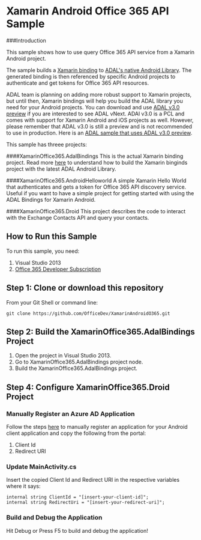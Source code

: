 Xamarin Android Office 365 API Sample
======================================

###Introduction

This sample shows how to use query Office 365 API service from a Xamarin Android project. 

The sample builds a [Xamarin binding](http://developer.xamarin.com/guides/android/advanced_topics/java_integration_overview/binding_a_java_library_(.jar)/) to [ADAL's native Android Library](https://github.com/AzureAD/azure-activedirectory-library-for-android). The generated binding is then referenced by specific Android projects to authenticate and get tokens for Office 365 API resources.

ADAL team is planning on adding more robust support to Xamarin projects, but until then, Xamarin bindings will help you build the ADAL library you need for your Android projects. You can download and use [ADAL v3.0 preview](http://www.cloudidentity.com/blog/2014/10/30/adal-net-v3-preview-pcl-xamarin-support/) if you are interested to see ADAL vNext. ADAl v3.0 is a PCL and comes with support for Xamarin Android and iOS projects as well. However, please remember that ADAL v3.0 is still a preview and is not recommended to use in production. Here is an [ADAL sample that uses ADAL v3.0 preview](https://github.com/AzureADSamples/NativeClient-MultiTarget-DotNet).

This sample has threee projects:

####XamarinOffice365.AdalBindings
This is the actual Xamarin binding project. Read more [here](http://chakkaradeep.com/index.php/getting-started-with-office-365-apis-and-xamarin-projects/) to understand how to build the Xamarin binginds project with the latest ADAL Android Library.

####XamarinOffice365.AndroidHelloworld
A simple Xamarin Hello World that authenticates and gets a token for Office 365 API discovery service. Useful if you want to have a simple project for getting started with using the ADAL Bindings for Xamarin Android.

####XamarinOffice365.Droid
This project describes the code to interact with the Exchange Contacts API and query your contacts. 

## How to Run this Sample
To run this sample, you need:

1. Visual Studio 2013
3. [Office 365 Developer Subscription](https://portal.office.com/Signup/Signup.aspx?OfferId=6881A1CB-F4EB-4db3-9F18-388898DAF510&DL=DEVELOPERPACK&ali=1)

## Step 1: Clone or download this repository
From your Git Shell or command line:

`git clone https://github.com/OfficeDev/XamarinAndroidO365.git`

## Step 2: Build the XamarinOffice365.AdalBindings Project
1. Open the project in Visual Studio 2013.
2. Go to XamarinOffice365.AdalBindings project node.
3. Build the XamarinOffice365.AdalBindings project.

## Step 4: Configure XamarinOffice365.Droid Project

### Manually Register an Azure AD Application
Follow the steps [here](http://msdn.microsoft.com/library/azure/dn132599.aspx) to manually register an application for your Android client application and copy the following from the portal:
1. Client Id
2. Redirect URI

### Update MainActivity.cs
Insert the copied Client Id and Redirect URI in the respective variables where it says:

```
internal string ClientId = "[insert-your-client-id]";
internal string RedirectUri = "[insert-your-redirect-uri]";
```
### Build and Debug the Application
Hit Debug or Press F5 to build and debug the application!

